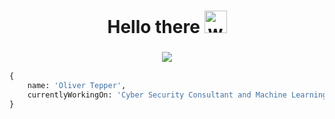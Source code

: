 <h1 align="center">
  Hello there
  <img alt="wave" src="https://emojis.slackmojis.com/emojis/images/1613285697/12806/meow_attention.png?1613285697" width="36">
</h1>
<h3 align="center"><img src="https://readme-typing-svg.herokuapp.com?center=true&vCenter=true&lines=Machine+Learning+%26+CyberSecurity"></h3>

<!--social-->
<!-- ## 🙋‍ Connect with me: -->

```py
{
    name: 'Oliver Tepper',
    currentlyWorkingOn: 'Cyber Security Consultant and Machine Learning',
}
```
